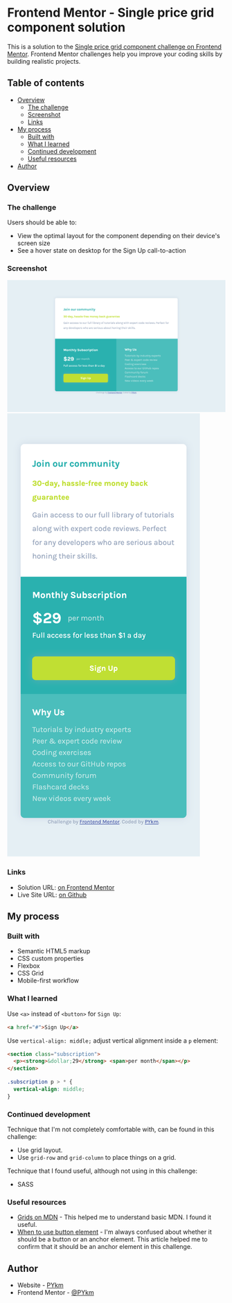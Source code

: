 # Frontend Mentor - Single price grid component solution

This is a solution to the [Single price grid component challenge on Frontend Mentor](https://www.frontendmentor.io/challenges/single-price-grid-component-5ce41129d0ff452fec5abbbc). Frontend Mentor challenges help you improve your coding skills by building realistic projects.

## Table of contents

- [Overview](#overview)
  - [The challenge](#the-challenge)
  - [Screenshot](#screenshot)
  - [Links](#links)
- [My process](#my-process)
  - [Built with](#built-with)
  - [What I learned](#what-i-learned)
  - [Continued development](#continued-development)
  - [Useful resources](#useful-resources)
- [Author](#author)

## Overview

### The challenge

Users should be able to:

- View the optimal layout for the component depending on their device's screen size
- See a hover state on desktop for the Sign Up call-to-action

### Screenshot

![](./screenshot_desktop.png)
![](./screenshot_mobile.png)

### Links

- Solution URL: [on Frontend Mentor](https://www.frontendmentor.io/solutions/single-price-grid-component-ZG0diTiLeS)
- Live Site URL: [on Github](https://pykm.github.io/single-price-grid/)

## My process

### Built with

- Semantic HTML5 markup
- CSS custom properties
- Flexbox
- CSS Grid
- Mobile-first workflow

### What I learned

Use `<a>` instead of `<button>` for `Sign Up`:

```html
<a href="#">Sign Up</a>
```

Use `vertical-align: middle;` adjust vertical alignment inside a `p` element:

```html
<section class="subscription">
  <p><strong>&dollar;29</strong> <span>per month</span></p>
</section>
```
```css
.subscription p > * {
  vertical-align: middle;
}
```

### Continued development

Technique that I'm not completely comfortable with, can be found in this challenge:
- Use grid layout.
- Use `grid-row` and `grid-column` to place things on a grid.

Technique that I found useful, although not using in this challenge:
- SASS

### Useful resources

- [Grids on MDN](https://developer.mozilla.org/en-US/docs/Learn/CSS/CSS_layout/Grids) - This helped me to understand basic MDN. I found it useful.
- [When to use button element](https://css-tricks.com/use-button-element/) - I'm always confused about whether it should be a button or an anchor element. This article helped me to confirm that it should be an anchor element in this challenge.

## Author

- Website - [PYkm](https://pykm.github.io/)
- Frontend Mentor - [@PYkm](https://www.frontendmentor.io/profile/PYkm)
